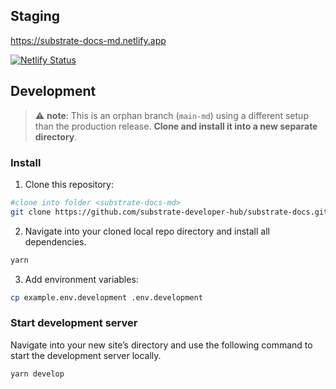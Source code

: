 ## Staging

https://substrate-docs-md.netlify.app

[![Netlify Status](https://api.netlify.com/api/v1/badges/b76a25aa-5622-4303-9ff7-7dc24ab64add/deploy-status)](https://app.netlify.com/sites/substrate-docs-md/deploys)

## Development

> :warning: **note**: This is an orphan branch (`main-md`) using a different setup than the production release. **Clone and install it into a new separate directory**.

### Install

1. Clone this repository:

```bash
#clone into folder <substrate-docs-md>
git clone https://github.com/substrate-developer-hub/substrate-docs.git substrate-docs-md
```

2. Navigate into your cloned local repo directory and install all dependencies.

```bash
yarn
```

3. Add environment variables:

```bash
cp example.env.development .env.development
```

### Start development server

Navigate into your new site’s directory and use the following command to start the development server locally.

```bash
yarn develop
```
